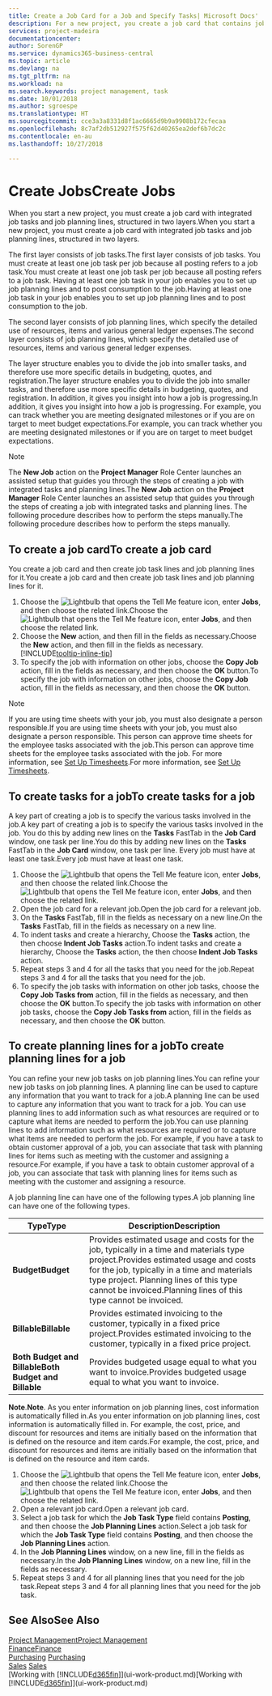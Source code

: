 ```yaml
---
title: Create a Job Card for a Job and Specify Tasks| Microsoft Docs'
description: For a new project, you create a job card that contains job tasks and planning lines, to help you manage progress and budgets.
services: project-madeira
documentationcenter: 
author: SorenGP
ms.service: dynamics365-business-central
ms.topic: article
ms.devlang: na
ms.tgt_pltfrm: na
ms.workload: na
ms.search.keywords: project management, task
ms.date: 10/01/2018
ms.author: sgroespe
ms.translationtype: HT
ms.sourcegitcommit: cce3a3a8331d8f1ac6665d9b9a9908b172cfecaa
ms.openlocfilehash: 8c7af2db512927f575f62d40265ea2def6b7dc2c
ms.contentlocale: en-au
ms.lasthandoff: 10/27/2018

---
```

# <a name="create-jobs"></a><span data-ttu-id="eb77b-103">Create Jobs</span><span class="sxs-lookup"><span data-stu-id="eb77b-103">Create Jobs</span></span>
<span data-ttu-id="eb77b-104">When you start a new project, you must create a job card with integrated job tasks and job planning lines, structured in two layers.</span><span class="sxs-lookup"><span data-stu-id="eb77b-104">When you start a new project, you must create a job card with integrated job tasks and job planning lines, structured in two layers.</span></span>  

<span data-ttu-id="eb77b-105">The first layer consists of job tasks.</span><span class="sxs-lookup"><span data-stu-id="eb77b-105">The first layer consists of job tasks.</span></span> <span data-ttu-id="eb77b-106">You must create at least one job task per job because all posting refers to a job task.</span><span class="sxs-lookup"><span data-stu-id="eb77b-106">You must create at least one job task per job because all posting refers to a job task.</span></span> <span data-ttu-id="eb77b-107">Having at least one job task in your job enables you to set up job planning lines and to post consumption to the job.</span><span class="sxs-lookup"><span data-stu-id="eb77b-107">Having at least one job task in your job enables you to set up job planning lines and to post consumption to the job.</span></span>

<span data-ttu-id="eb77b-108">The second layer consists of job planning lines, which specify the detailed use of resources, items and various general ledger expenses.</span><span class="sxs-lookup"><span data-stu-id="eb77b-108">The second layer consists of job planning lines, which specify the detailed use of resources, items and various general ledger expenses.</span></span>

<span data-ttu-id="eb77b-109">The layer structure enables you to divide the job into smaller tasks, and therefore use more specific details in budgeting, quotes, and registration.</span><span class="sxs-lookup"><span data-stu-id="eb77b-109">The layer structure enables you to divide the job into smaller tasks, and therefore use more specific details in budgeting, quotes, and registration.</span></span> <span data-ttu-id="eb77b-110">In addition, it gives you insight into how a job is progressing.</span><span class="sxs-lookup"><span data-stu-id="eb77b-110">In addition, it gives you insight into how a job is progressing.</span></span> <span data-ttu-id="eb77b-111">For example, you can track whether you are meeting designated milestones or if you are on target to meet budget expectations.</span><span class="sxs-lookup"><span data-stu-id="eb77b-111">For example, you can track whether you are meeting designated milestones or if you are on target to meet budget expectations.</span></span>

> [!NOTE]  
>   <span data-ttu-id="eb77b-112">The **New Job** action on the **Project Manager** Role Center launches an assisted setup that guides you through the steps of creating a job with integrated tasks and planning lines.</span><span class="sxs-lookup"><span data-stu-id="eb77b-112">The **New Job** action on the **Project Manager** Role Center launches an assisted setup that guides you through the steps of creating a job with integrated tasks and planning lines.</span></span> <span data-ttu-id="eb77b-113">The following procedure describes how to perform the steps manually.</span><span class="sxs-lookup"><span data-stu-id="eb77b-113">The following procedure describes how to perform the steps manually.</span></span>

## <a name="to-create-a-job-card"></a><span data-ttu-id="eb77b-114">To create a job card</span><span class="sxs-lookup"><span data-stu-id="eb77b-114">To create a job card</span></span>
<span data-ttu-id="eb77b-115">You create a job card and then create job task lines and job planning lines for it.</span><span class="sxs-lookup"><span data-stu-id="eb77b-115">You create a job card and then create job task lines and job planning lines for it.</span></span>

1. <span data-ttu-id="eb77b-116">Choose the ![Lightbulb that opens the Tell Me feature](media/ui-search/search_small.png "Tell me what you want to do") icon, enter **Jobs**, and then choose the related link.</span><span class="sxs-lookup"><span data-stu-id="eb77b-116">Choose the ![Lightbulb that opens the Tell Me feature](media/ui-search/search_small.png "Tell me what you want to do") icon, enter **Jobs**, and then choose the related link.</span></span>  
2. <span data-ttu-id="eb77b-117">Choose the **New** action, and then fill in the fields as necessary.</span><span class="sxs-lookup"><span data-stu-id="eb77b-117">Choose the **New** action, and then fill in the fields as necessary.</span></span> [!INCLUDE[tooltip-inline-tip](includes/tooltip-inline-tip_md.md)]
3. <span data-ttu-id="eb77b-118">To specify the job with information on other jobs, choose the **Copy Job** action, fill in the fields as necessary, and then choose the **OK** button.</span><span class="sxs-lookup"><span data-stu-id="eb77b-118">To specify the job with information on other jobs, choose the **Copy Job** action, fill in the fields as necessary, and then choose the **OK** button.</span></span>

> [!NOTE]  
>   <span data-ttu-id="eb77b-119">If you are using time sheets with your job, you must also designate a person responsible.</span><span class="sxs-lookup"><span data-stu-id="eb77b-119">If you are using time sheets with your job, you must also designate a person responsible.</span></span> <span data-ttu-id="eb77b-120">This person can approve time sheets for the employee tasks associated with the job.</span><span class="sxs-lookup"><span data-stu-id="eb77b-120">This person can approve time sheets for the employee tasks associated with the job.</span></span> <span data-ttu-id="eb77b-121">For more information, see [Set Up Timesheets](projects-how-setup-time-sheets.md).</span><span class="sxs-lookup"><span data-stu-id="eb77b-121">For more information, see [Set Up Timesheets](projects-how-setup-time-sheets.md).</span></span>

## <a name="to-create-tasks-for-a-job"></a><span data-ttu-id="eb77b-122">To create tasks for a job</span><span class="sxs-lookup"><span data-stu-id="eb77b-122">To create tasks for a job</span></span>
<span data-ttu-id="eb77b-123">A key part of creating a job is to specify the various tasks involved in the job.</span><span class="sxs-lookup"><span data-stu-id="eb77b-123">A key part of creating a job is to specify the various tasks involved in the job.</span></span> <span data-ttu-id="eb77b-124">You do this by adding new lines on the **Tasks** FastTab in the **Job Card** window, one task per line.</span><span class="sxs-lookup"><span data-stu-id="eb77b-124">You do this by adding new lines on the **Tasks** FastTab in the **Job Card** window, one task per line.</span></span> <span data-ttu-id="eb77b-125">Every job must have at least one task.</span><span class="sxs-lookup"><span data-stu-id="eb77b-125">Every job must have at least one task.</span></span>

1. <span data-ttu-id="eb77b-126">Choose the ![Lightbulb that opens the Tell Me feature](media/ui-search/search_small.png "Tell me what you want to do") icon, enter **Jobs**, and then choose the related link.</span><span class="sxs-lookup"><span data-stu-id="eb77b-126">Choose the ![Lightbulb that opens the Tell Me feature](media/ui-search/search_small.png "Tell me what you want to do") icon, enter **Jobs**, and then choose the related link.</span></span>
2. <span data-ttu-id="eb77b-127">Open the job card for a relevant job.</span><span class="sxs-lookup"><span data-stu-id="eb77b-127">Open the job card for a relevant job.</span></span>
3. <span data-ttu-id="eb77b-128">On the **Tasks** FastTab, fill in the fields as necessary on a new line.</span><span class="sxs-lookup"><span data-stu-id="eb77b-128">On the **Tasks** FastTab, fill in the fields as necessary on a new line.</span></span>
4. <span data-ttu-id="eb77b-129">To indent tasks and create a hierarchy, Choose the **Tasks** action, the then choose **Indent Job Tasks** action.</span><span class="sxs-lookup"><span data-stu-id="eb77b-129">To indent tasks and create a hierarchy, Choose the **Tasks** action, the then choose **Indent Job Tasks** action.</span></span>
5. <span data-ttu-id="eb77b-130">Repeat steps 3 and 4 for all the tasks that you need for the job.</span><span class="sxs-lookup"><span data-stu-id="eb77b-130">Repeat steps 3 and 4 for all the tasks that you need for the job.</span></span>
6. <span data-ttu-id="eb77b-131">To specify the job tasks with information on other job tasks, choose the **Copy Job Tasks from** action, fill in the fields as necessary, and then choose the **OK** button.</span><span class="sxs-lookup"><span data-stu-id="eb77b-131">To specify the job tasks with information on other job tasks, choose the **Copy Job Tasks from** action, fill in the fields as necessary, and then choose the **OK** button.</span></span>

## <a name="to-create-planning-lines-for-a-job"></a><span data-ttu-id="eb77b-132">To create planning lines for a job</span><span class="sxs-lookup"><span data-stu-id="eb77b-132">To create planning lines for a job</span></span>
<span data-ttu-id="eb77b-133">You can refine your new job tasks on job planning lines.</span><span class="sxs-lookup"><span data-stu-id="eb77b-133">You can refine your new job tasks on job planning lines.</span></span> <span data-ttu-id="eb77b-134">A planning line can be used to capture any information that you want to track for a job.</span><span class="sxs-lookup"><span data-stu-id="eb77b-134">A planning line can be used to capture any information that you want to track for a job.</span></span> <span data-ttu-id="eb77b-135">You can use planning lines to add information such as what resources are required or to capture what items are needed to perform the job.</span><span class="sxs-lookup"><span data-stu-id="eb77b-135">You can use planning lines to add information such as what resources are required or to capture what items are needed to perform the job.</span></span> <span data-ttu-id="eb77b-136">For example, if you have a task to obtain customer approval of a job, you can associate that task with planning lines for items such as meeting with the customer and assigning a resource.</span><span class="sxs-lookup"><span data-stu-id="eb77b-136">For example, if you have a task to obtain customer approval of a job, you can associate that task with planning lines for items such as meeting with the customer and assigning a resource.</span></span>  

<span data-ttu-id="eb77b-137">A job planning line can have one of the following types.</span><span class="sxs-lookup"><span data-stu-id="eb77b-137">A job planning line can have one of the following types.</span></span>  

| <span data-ttu-id="eb77b-138">Type</span><span class="sxs-lookup"><span data-stu-id="eb77b-138">Type</span></span> | <span data-ttu-id="eb77b-139">Description</span><span class="sxs-lookup"><span data-stu-id="eb77b-139">Description</span></span> |
| --- | --- |
| <span data-ttu-id="eb77b-140">**Budget**</span><span class="sxs-lookup"><span data-stu-id="eb77b-140">**Budget**</span></span> |<span data-ttu-id="eb77b-141">Provides estimated usage and costs for the job, typically in a time and materials type project.</span><span class="sxs-lookup"><span data-stu-id="eb77b-141">Provides estimated usage and costs for the job, typically in a time and materials type project.</span></span> <span data-ttu-id="eb77b-142">Planning lines of this type cannot be invoiced.</span><span class="sxs-lookup"><span data-stu-id="eb77b-142">Planning lines of this type cannot be invoiced.</span></span> |
| <span data-ttu-id="eb77b-143">**Billable**</span><span class="sxs-lookup"><span data-stu-id="eb77b-143">**Billable**</span></span> |<span data-ttu-id="eb77b-144">Provides estimated invoicing to the customer, typically in a fixed price project.</span><span class="sxs-lookup"><span data-stu-id="eb77b-144">Provides estimated invoicing to the customer, typically in a fixed price project.</span></span> |
| <span data-ttu-id="eb77b-145">**Both Budget and Billable**</span><span class="sxs-lookup"><span data-stu-id="eb77b-145">**Both Budget and Billable**</span></span> |<span data-ttu-id="eb77b-146">Provides budgeted usage equal to what you want to invoice.</span><span class="sxs-lookup"><span data-stu-id="eb77b-146">Provides budgeted usage equal to what you want to invoice.</span></span> |

<span data-ttu-id="eb77b-147">**Note**.</span><span class="sxs-lookup"><span data-stu-id="eb77b-147">**Note**.</span></span> <span data-ttu-id="eb77b-148">As you enter information on job planning lines, cost information is automatically filled in.</span><span class="sxs-lookup"><span data-stu-id="eb77b-148">As you enter information on job planning lines, cost information is automatically filled in.</span></span> <span data-ttu-id="eb77b-149">For example, the cost, price, and discount for resources and items are initially based on the information that is defined on the resource and item cards.</span><span class="sxs-lookup"><span data-stu-id="eb77b-149">For example, the cost, price, and discount for resources and items are initially based on the information that is defined on the resource and item cards.</span></span>

1. <span data-ttu-id="eb77b-150">Choose the ![Lightbulb that opens the Tell Me feature](media/ui-search/search_small.png "Tell me what you want to do") icon, enter **Jobs**, and then choose the related link.</span><span class="sxs-lookup"><span data-stu-id="eb77b-150">Choose the ![Lightbulb that opens the Tell Me feature](media/ui-search/search_small.png "Tell me what you want to do") icon, enter **Jobs**, and then choose the related link.</span></span>
2. <span data-ttu-id="eb77b-151">Open a relevant job card.</span><span class="sxs-lookup"><span data-stu-id="eb77b-151">Open a relevant job card.</span></span>
3. <span data-ttu-id="eb77b-152">Select a job task for which the **Job Task Type** field contains **Posting**, and then choose the **Job Planning Lines** action.</span><span class="sxs-lookup"><span data-stu-id="eb77b-152">Select a job task for which the **Job Task Type** field contains **Posting**, and then choose the **Job Planning Lines** action.</span></span>  
4. <span data-ttu-id="eb77b-153">In the **Job Planning Lines** window, on a new line, fill in the fields as necessary.</span><span class="sxs-lookup"><span data-stu-id="eb77b-153">In the **Job Planning Lines** window, on a new line, fill in the fields as necessary.</span></span>
5. <span data-ttu-id="eb77b-154">Repeat steps 3 and 4 for all planning lines that you need for the job task.</span><span class="sxs-lookup"><span data-stu-id="eb77b-154">Repeat steps 3 and 4 for all planning lines that you need for the job task.</span></span>

## <a name="see-also"></a><span data-ttu-id="eb77b-155">See Also</span><span class="sxs-lookup"><span data-stu-id="eb77b-155">See Also</span></span>
[<span data-ttu-id="eb77b-156">Project Management</span><span class="sxs-lookup"><span data-stu-id="eb77b-156">Project Management</span></span>](projects-manage-projects.md)  
[<span data-ttu-id="eb77b-157">Finance</span><span class="sxs-lookup"><span data-stu-id="eb77b-157">Finance</span></span>](finance.md)  
<span data-ttu-id="eb77b-158">[Purchasing](purchasing-manage-purchasing.md)       </span><span class="sxs-lookup"><span data-stu-id="eb77b-158">[Purchasing](purchasing-manage-purchasing.md)       </span></span>  
<span data-ttu-id="eb77b-159">[Sales](sales-manage-sales.md)    </span><span class="sxs-lookup"><span data-stu-id="eb77b-159">[Sales](sales-manage-sales.md)    </span></span>  
<span data-ttu-id="eb77b-160">[Working with [!INCLUDE[d365fin](includes/d365fin_md.md)]](ui-work-product.md)</span><span class="sxs-lookup"><span data-stu-id="eb77b-160">[Working with [!INCLUDE[d365fin](includes/d365fin_md.md)]](ui-work-product.md)</span></span>  

